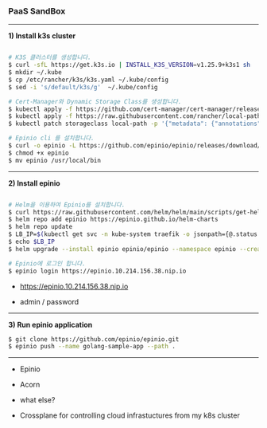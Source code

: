 ### PaaS SandBox


---

**1) Install k3s cluster**
```bash

# K3S 클러스터를 생성합니다.
$ curl -sfL https://get.k3s.io | INSTALL_K3S_VERSION=v1.25.9+k3s1 sh 
$ mkdir ~/.kube
$ cp /etc/rancher/k3s/k3s.yaml ~/.kube/config
$ sed -i 's/default/k3s/g'  ~/.kube/config

# Cert-Manager와 Dynamic Storage Class를 생성합니다.
$ kubectl apply -f https://github.com/cert-manager/cert-manager/releases/download/v1.10.0/cert-manager.yaml
$ kubectl apply -f https://raw.githubusercontent.com/rancher/local-path-provisioner/master/deploy/local-path-storage.yaml
$ kubectl patch storageclass local-path -p '{"metadata": {"annotations":{"storageclass.kubernetes.io/is-default-class":"true"}}}'

# Epinio cli 를 설치합니다.
$ curl -o epinio -L https://github.com/epinio/epinio/releases/download/v1.8.1/epinio-linux-x86_64
$ chmod +x epinio
$ mv epinio /usr/local/bin

```
---

**2) Install epinio**
```bash

# Helm을 이용하여 Epinio를 설치합니다.
$ curl https://raw.githubusercontent.com/helm/helm/main/scripts/get-helm-3 | bash
$ helm repo add epinio https://epinio.github.io/helm-charts
$ helm repo update
$ LB_IP=$(kubectl get svc -n kube-system traefik -o jsonpath={@.status.loadBalancer.ingress} | grep -Eo '[0-9]{1,3}\.[0-9]{1,3}\.[0-9]{1,3}\.[0-9]{1,3}')
$ echo $LB_IP
$ helm upgrade --install epinio epinio/epinio --namespace epinio --create-namespace  --set global.domain=$LB_IP.nip.io

# Epinio에 로그인 합니다.
$ epinio login https://epinio.10.214.156.38.nip.io
```
- https://epinio.10.214.156.38.nip.io

- admin / password


---
**3) Run epinio application**

```bash
$ git clone https://github.com/epinio/epinio.git
$ epinio push --name golang-sample-app --path .
```

---

- Epinio
- Acorn
- what else?

- Crossplane for controlling cloud infrastuctures from my k8s cluster
